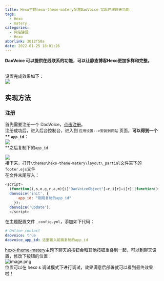 ```yaml
---
title: Hexo主题hexo-theme-matery配置DaoVoice 实现在线聊天功能
tags:
  - Hexo
  - matery
categories:
  - 网站建设
  - Hexo
abbrlink: 3012f50a
date: 2022-01-25 18:01:26
---
```


**DaoVoice 可以提供在线联系的功能，可以让静态博客Hexo更加多样和完整。**

<!-- more -->

<br />设置完成效果如下：<br />![](https://vip1.loli.io/2022/01/25/bUaPyOcKD5orTJs.png)
<a name="toc-heading-1"></a>

## 实现方法
<a name="toc-heading-2"></a>
### 注册
首先需要注册一个 DaoVoice，[点击注册](http://dashboard.daovoice.io/get-started?invite_code=7f3d6e70)。<br />注册成功后，进入后台控制台，进入到 `应用设置-->安装到网站` 页面，**可以得到一个 ** **`app_id`**：**<br />![](https://vip1.loli.io/2022/01/25/mywG9pZqtken3RX.png)<br />**之后复制下的`app_id`

![](https://vip2.loli.io/2022/01/25/ySOsQ39NpXlIcxm.png)<br />接下来，打开`\themes\hexo-theme-matery\layout\_partial`文件夹下的`footer.ejs`文件<br />在文件末尾写入：
```javascript
<script>
  (function(i,s,o,g,r,a,m){i["DaoVoiceObject"]=r;i[r]=i[r]||function(){(i[r].q=i[r].q||[]).push(arguments)},i[r].l=1*new Date();a=s.createElement(o),m=s.getElementsByTagName(o)[0];a.async=1;a.src=g;a.charset="utf-8";m.parentNode.insertBefore(a,m)})(window,document,"script",('https:' == document.location.protocol ? 'https:' : 'http:') + "//widget.daovoice.io/widget/0f81ff2f.js","daovoice")
  daovoice('init', {
      app_id: "刚刚复制的app_id"
    });
  daovoice('update');
  </script>
```
在主题配置文件 `_config.yml`，添加如下代码：
```yaml
# Online contact 
daovoice: true
daovoice_app_id: 这里输入前面复制的app_id
```
[hexo-theme-matery](https://github.com/blinkfox/hexo-theme-matery)主题下聊天的按钮会和其他按钮重叠到一起，可以到聊天设置，修改下按钮的位置：<br />![image.png](https://vip1.loli.io/2022/01/25/8QbHw5uLxNmreIF.png)<br />位置可以在 hexo s 调试模式下进行调试，效果满意后部署就可以看到最终效果啦！
